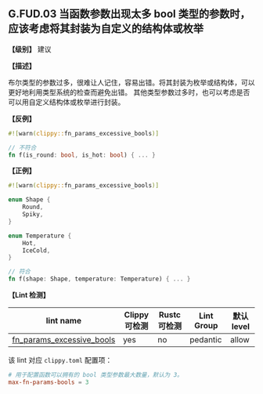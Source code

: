 ## G.FUD.03   当函数参数出现太多 bool 类型的参数时，应该考虑将其封装为自定义的结构体或枚举

**【级别】** 建议

**【描述】**

布尔类型的参数过多，很难让人记住，容易出错。将其封装为枚举或结构体，可以更好地利用类型系统的检查而避免出错。
其他类型参数过多时，也可以考虑是否可以用自定义结构体或枚举进行封装。

**【反例】**

```rust
#![warn(clippy::fn_params_excessive_bools)]

// 不符合
fn f(is_round: bool, is_hot: bool) { ... }
```

**【正例】**

```rust
#![warn(clippy::fn_params_excessive_bools)]

enum Shape {
    Round,
    Spiky,
}

enum Temperature {
    Hot,
    IceCold,
}

// 符合
fn f(shape: Shape, temperature: Temperature) { ... }
```

**【Lint 检测】**

| lint name                                                                                              | Clippy 可检测 | Rustc 可检测 | Lint Group | 默认level |
| ------------------------------------------------------------------------------------------------------ | ------------- | ------------ | ---------- | --------- |
| [fn_params_excessive_bools](https://rust-lang.github.io/rust-clippy/master/#fn_params_excessive_bools) | yes           | no           | pedantic   | allow     |

该 lint 对应 `clippy.toml` 配置项：

```toml
# 用于配置函数可以拥有的 bool 类型参数最大数量，默认为 3。
max-fn-params-bools = 3
```